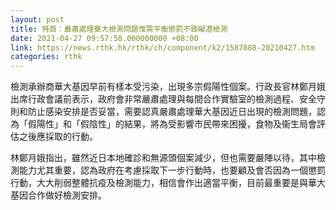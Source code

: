 ```yaml
---
layout: post
title: 特首：嚴肅處理華大檢測問題惟需平衡懲罰不致礙港檢測
date: 2021-04-27 09:57:58.000000000 +08:00
link: https://news.rthk.hk/rthk/ch/component/k2/1587888-20210427.htm
categories: rthk
---
```


檢測承辦商華大基因早前有樣本受污染，出現多宗假陽性個案。行政長官林鄭月娥出席行政會議前表示，政府會非常嚴肅處理與每間合作實驗室的檢測過程、安全守則和防止感染安排是否妥當，需要認真嚴肅處理華大基因近日出現的檢測問題，認為「假陽性」和「假陰性」的結果，將為受影響市民帶來困擾，食物及衞生局會評估之後應採取的行動。

林鄭月娥指出，雖然近日本地確診和無源頭個案減少，但也需要嚴陣以待，其中檢測能力尤其重要，認為政府在考慮採取下一步行動時，也要顧及會否因為一個懲罰行動，大大削弱整體抗疫及檢測能力，相信會作出適當平衡，目前最重要是與華大基因合作做好檢測安排。
